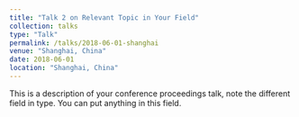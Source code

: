 ```yaml
---
title: "Talk 2 on Relevant Topic in Your Field"
collection: talks
type: "Talk"
permalink: /talks/2018-06-01-shanghai
venue: "Shanghai, China"
date: 2018-06-01
location: "Shanghai, China"
---
```


This is a description of your conference proceedings talk, note the different field in type. You can put anything in this field.
